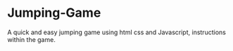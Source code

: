 # Jumping-Game
A quick and easy jumping game using html css and Javascript, instructions within the game.
